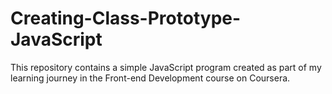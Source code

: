 # Creating-Class-Prototype-JavaScript
This repository contains a simple JavaScript program created as part of my learning journey in the Front-end Development course on Coursera.
